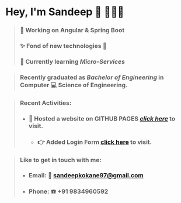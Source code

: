 # Hey, I'm Sandeep 👋 :man:🏾‍💻

> ### 🔭 Working on **Angular & Spring Boot**   
> ### ✨ Fond of new technologies :metal:  
> ### 🌱 Currently learning *Micro-Services*  

> ### Recently graduated as *Bachelor of Engineering* in Computer :computer: Science of Engineering.

> ### **Recent Activities**:
> - ### :punch:  Hosted a website on **GITHUB PAGES** *[click here](https://sandeepkokane.github.io/Bootstrap-site/)* to visit.   
>    - ### :point_right: Added Login Form [click here](https://sandeepkokane.github.io/Bootstrap-site/login.html) to visit.

> ### Like to get in touch with me: 
> - ### Email: :e-mail: [sandeepkokane97@gmail.com](mailto:sandeepkokane97@gmail.com) 
> - ### Phone: :phone: +91 9834960592
 
